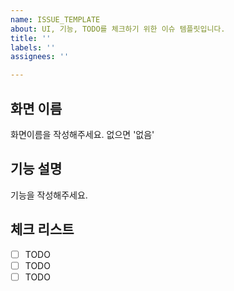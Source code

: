 ```yaml
---
name: ISSUE_TEMPLATE
about: UI, 기능, TODO를 체크하기 위한 이슈 템플릿입니다.
title: ''
labels: ''
assignees: ''

---
```


## 화면 이름
화면이름을 작성해주세요. 없으면 '없음'

## 기능 설명
기능을 작성해주세요.

## 체크 리스트
- [ ] TODO
- [ ] TODO
- [ ] TODO
